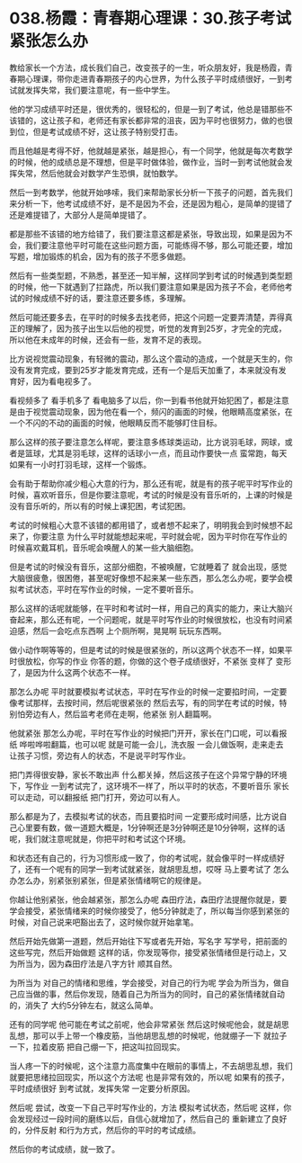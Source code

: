 # 038.杨霞：青春期心理课：30.孩子考试紧张怎么办

教给家长一个方法，成长我们自己，改变孩子的一生，听众朋友好，我是杨霞，青春期心理课，带你走进青春期孩子的内心世界，为什么孩子平时成绩很好，一到考试就发挥失常，我们要注意呢，有一些中学生。

他的学习成绩平时还是，很优秀的，很轻松的，但是一到了考试，他总是错那些不该错的，这让孩子和，老师还有家长都非常的沮丧，因为平时也很努力，做的也很到位，但是考试成绩不好，这让孩子特别受打击。

而且他越是考得不好，他就越是紧张，越是担心，有一个同学，他就是每次考数学的时候，他的成绩总是不理想，但是平时做体验，做作业，当时一到考试他就会发挥失常，然后他就会对数学产生恐惧，就怕数学。

然后一到考数学，他就开始哆嗦，我们来帮助家长分析一下孩子的问题，首先我们来分析一下，他考试成绩不好，是不是因为不会，还是因为粗心，是简单的提错了还是难提错了，大部分人是简单提错了。

都是那些不该错的地方给错了，我们要注意这都是紧张，导致出现，如果是因为不会，我们要注意他平时可能在这些问题方面，可能练得不够，那么可能还要，增加写题，增加锻炼的机会，因为有的孩子不愿多做题。

然后有一些类型题，不熟悉，甚至还一知半解，这样同学到考试的时候遇到类型题的时候，他一下就遇到了拦路虎，所以我们要注意如果是因为孩子不会，老师他考试的时候成绩不好的话，要注意还要多练，多理解。

然后可能还要多去，在平时的时候多去找老师，把这个问题一定要弄清楚，弄得真正的理解了，因为孩子出生以后他的视觉，听觉的发育到25岁，才完全的完成，所以他在未成年的时候，还会有一些，发育不足的表现。

比方说视觉震动现象，有轻微的震动，那么这个震动的造成，一个就是天生的，你没有发育完成，要到25岁才能发育完成，还有一个是后天加重了，本来就没有发育好，因为看电视多了。

看视频多了 看手机多了 看电脑多了以后，你一到看书他就开始犯困了，都是注意是由于视觉震动现象，因为他在看一个，频闪的画面的时候，他眼睛高度紧张，在一个不闪的不动的画面的时候，他眼睛反而不能够盯住目标。

那么这样的孩子要注意怎么样呢，要注意多练球类运动，比方说羽毛球，网球，或者是篮球，尤其是羽毛球，这样的话球小一点，而且动作要快一点 蛮常跑，每天如果有一小时打羽毛球，这样一个锻炼。

会有助于帮助你减少粗心大意的行为，那么还有呢，就是有的孩子呢平时写作业的时候，喜欢听音乐，但是你要注意呢，考试的时候是没有音乐听的，上课的时候是没有音乐听的，所以有的时候上课犯困，考试犯困。

考试的时候粗心大意不该错的都用错了，或者想不起来了，明明我会到时候想不起来了，你要注意 为什么平时就能想起来呢，平时就会呢，因为平时你在写作业的时候喜欢戴耳机，音乐呢会唤醒人的某一些大脑细胞。

但是考试的时候没有音乐，这部分细胞，不被唤醒，它就睡着了 就会出现，感觉大脑很疲惫，很困倦，甚至呢好像想不起来某一些东西，那么怎么办呢，要学会模拟考试状态，平时在写作业的时候，一定不要听音乐。

那么这样的话呢就能够，在平时和考试时一样，用自己的真实的能力，来让大脑兴奋起来，那么还有呢，一个问题呢，就是平时写作业的时候很放松，也没有时间紧迫感，然后一会吃点东西啊 上个厕所啊，晃晃啊 玩玩东西啊。

做小动作啊等等的，但是考试的时候是很紧张的，所以这两个状态不一样，如果平时很放松，你写的作业 你答的题，你做的这个卷子成绩很好，不紧张 变样了 变形了，是因为什么这两个状态不一样。

那怎么办呢 平时就要模拟考试状态，平时在写作业的时候一定要掐时间，一定要像考试那样，去按时间，然后呢很紧张的 然后去写，有的同学在考试的时候，特别怕旁边有人，然后监考老师在走啊，他紧张 别人翻篇啊。

他就紧张 那怎么办呢，平时在写作业的时候把门开开，家长在门口呢，可以看报纸 哗啦哗啦翻篇，也可以呢 就是可能一会儿，洗衣服 一会儿做饭啊，走来走去 让孩子习惯，旁边有人的状态，不是说平时写作业。

把门弄得很安静，家长不敢出声 什么都关掉，然后这孩子在这个异常宁静的环境下，写作业 一到考试完了，这环境不一样了，所以平时的状态，不要听音乐 家长可以走动，可以翻报纸 把门打开，旁边可以有人。

那么都是为了，去模拟考试的状态，而且要掐时间 一定要形成时间感，比方说自己心里要有数，做一道题大概是，1分钟啊还是3分钟啊还是10分钟啊，这样的话呢，我们就注意呢就是，你把平时和考试这个环境。

和状态还有自己的，行为习惯形成一致了，你的考试呢，就会像平时一样成绩好了，还有一个呢有的同学一到考试就紧张，就胡思乱想，哎呀 马上要考试了 怎么办怎么办，别紧张别紧张，但是紧张情绪啊它的规律是。

你越让他别紧张，他会越紧张，那怎么办呢 森田疗法，森田疗法提醒你就是，要学会接受，紧张情绪来的时候你接受了，他5分钟就走了，所以每当你感到紧张的时候，对自己说来吧豁出去了，这时候你就开始拿笔。

然后开始先做第一道题，然后开始往下写或者先开始，写名字 写学号，把前面的这些写完，然后开始做题 这样的话，你发现等你，接受紧张情绪但是行动上，又为所当为，因为森田疗法是八字方针 顺其自然。

为所当为 对自己的情绪和思维，学会接受，对自己的行为呢 学会为所当为，做自己应当做的事，然后你发现，随着自己为所当为的同时，自己的紧张情绪就自动的，消失了 大约5分钟左右，就这么简单。

还有的同学呢 他可能在考试之前呢，他会非常紧张 然后这时候呢他会，就是胡思乱想，那可以手上带一个橡皮筋，当他胡思乱想的时候呢，他就绷子一下 就拉子一下，拉着皮筋 把自己绷一下，把这叫拉回现实。

当人疼一下的时候呢，这个注意力高度集中在眼前的事情上，不去胡思乱想，我们就要把思绪拉回现实，所以这个方法呢 也是非常有效的，所以呢 如果有的孩子，平时成绩很好 到考试就，发挥失常 一定要分析原因。

然后呢 尝试，改变一下自己平时写作业的，方法 模拟考试状态，然后呢 这样，你会发现经过一段时间的磨练以后，自信心就增加了，然后自己的 重新建立了良好的，分件反射 和行为方式，然后你的平时的考试成绩。

然后你的考试成绩，就一致了。